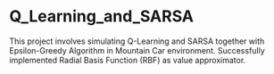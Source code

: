 # Q_Learning_and_SARSA
This project involves simulating Q-Learning and SARSA together with Epsilon-Greedy Algorithm in Mountain Car environment. Successfully implemented Radial Basis Function (RBF) as value approximator.
